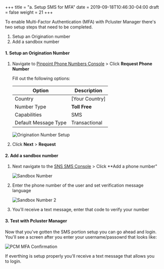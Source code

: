 +++
title = "a. Setup SMS for MFA"
date = 2019-09-18T10:46:30-04:00
draft = false
weight = 21
+++

To enable Multi-Factor Authentication (MFA) with Pcluster Manager there's two setup steps that need to be completed.

1. Setup an Origination number
2. Add a sandbox number

#### 1. Setup an Origination Number

1. Navigate to [Pinpoint Phone Numbers Console](https://console.aws.amazon.com/pinpoint/home?#/sms-account-settings/phoneNumbers) > Click **Request Phone Number**

    Fill out the following options:

    | Option      | Description |
    | ----------- | ----------- |
    | Country      | [Your Country]     |
    | Number Type   | **Toll Free**        |
    | Capabilities   | SMS        |
    | Default Message Type   | Transactional        |

    ![Origination Number Setup](origination-number.png)

2. Click **Next** > **Request**

#### 2. Add a sandbox number

1. Next navigate to the [SNS SMS Console](https://console.aws.amazon.com/sns/v3/home?#/mobile/text-messaging) > Click **Add a phone number"

    ![Sandbox Number](sandbox-number.png)

2. Enter the phone number of the user and set verification message language

    ![Sandbox Number 2](sandbox-number-2.png)

3. You'll receive a text message, enter that code to verify your number

#### 3. Test with Pcluster Manager

Now that you've gotten the SMS portion setup you can go ahead and login. You'll see a screen after you enter your username/passowrd that looks like:

![PCM MFA Confirmation](pcm-mfa.png)

If everthing is setup properly you'll receive a text message that allows you to login.
